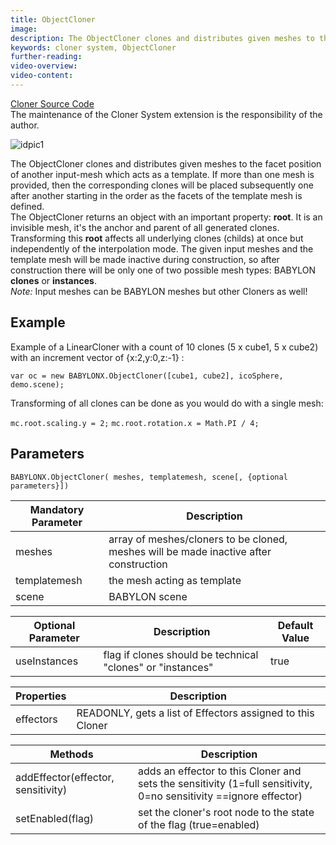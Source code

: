 ```yaml
---
title: ObjectCloner
image: 
description: The ObjectCloner clones and distributes given meshes to the facet position of another input-mesh which acts as a template.
keywords: cloner system, ObjectCloner
further-reading:
video-overview:
video-content:
---
```


[Cloner Source Code](https://github.com/BabylonJS/Extensions/tree/master/ClonerSystem/src)  
The maintenance of the Cloner System extension is the responsibility of the author.

![idpic1](/img/toolsAndResources/clonerSystem/objectcloner.jpg "ObjectCloner")

The ObjectCloner clones and distributes given meshes to the facet position of another input-mesh which acts as a template. If more than one mesh is provided, then the corresponding clones will be placed subsequently one after another starting in the order as the facets of the template mesh is defined.  
The ObjectCloner returns an object with an important property: **root**. It is an invisible mesh, it's the anchor and parent of all generated clones. Transforming this **root** affects all underlying clones (childs) at once but independently of the interpolation mode. The given input meshes and the template mesh will be made inactive during construction, so after construction there will be only one of two possible mesh types: BABYLON **clones** or **instances**.  
*Note:* Input meshes can be BABYLON meshes but other Cloners as well!

## Example
Example of a LinearCloner with a count of 10 clones (5 x cube1, 5 x cube2) with an increment vector of {x:2,y:0,z:-1} :

`var oc = new BABYLONX.ObjectCloner([cube1, cube2], icoSphere, demo.scene);`

Transforming of all clones can be done as you would do with a single mesh:

`mc.root.scaling.y = 2;`
`mc.root.rotation.x = Math.PI / 4;`


## Parameters
`BABYLONX.ObjectCloner( meshes, templatemesh, scene[, {optional parameters}])` 

Mandatory Parameter | Description 
--------------------|------------
meshes| array of meshes/cloners to be cloned, meshes will be made inactive after construction
templatemesh| the mesh acting as template
scene|BABYLON scene

Optional Parameter | Description | Default Value
-------------------|-------------|--------------
useInstances| flag if clones should be technical "clones" or "instances" | true


Properties | Description 
------------|-------------
effectors| READONLY, gets a list of Effectors assigned to this Cloner

Methods | Description 
------------|-------------
addEffector(effector, sensitivity)| adds an effector to this Cloner and sets the sensitivity (1=full sensitivity, 0=no sensitivity ==ignore effector)
setEnabled(flag)|set the cloner's root node to the state of the flag (true=enabled) 
